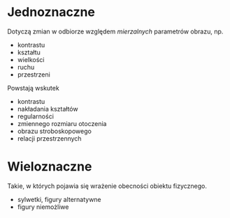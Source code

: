 # Jednoznaczne
Dotyczą zmian w odbiorze względem *mierzalnych* parametrów obrazu, np.
- kontrastu
- kształtu
- wielkości
- ruchu
- przestrzeni

Powstają wskutek
- kontrastu
- nakładania kształtów
- regularności
- zmiennego rozmiaru otoczenia
- obrazu stroboskopowego
- relacji przestrzennych
# Wieloznaczne
Takie, w których pojawia się wrażenie obecności obiektu fizycznego.
- sylwetki, figury alternatywne
- figury niemożliwe
